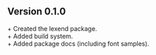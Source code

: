 Version 0.1.0
-------------

\+ Created the lexend package.  
\+ Added build system.  
\+ Added package docs (including font samples).  

